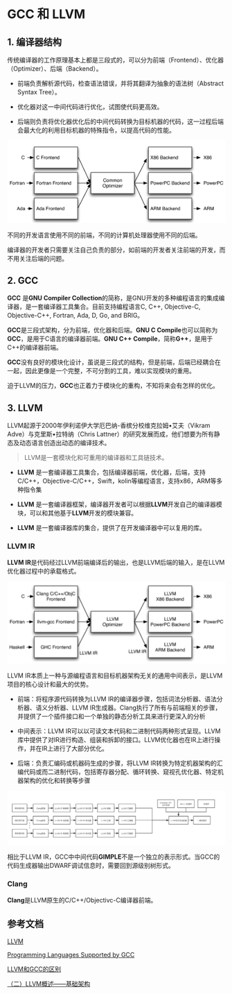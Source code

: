 # GCC 和 LLVM

## 1. 编译器结构

传统编译器的工作原理基本上都是三段式的，可以分为前端（Frontend）、优化器（Optimizer）、后端（Backend）。

- 前端负责解析源代码，检查语法错误，并将其翻译为抽象的语法树（Abstract Syntax Tree）。
  
- 优化器对这一中间代码进行优化，试图使代码更高效。
  
- 后端则负责将优化器优化后的中间代码转换为目标机器的代码，这一过程后端会最大化的利用目标机器的特殊指令，以提高代码的性能。

![](https://github.com/existorlive/existorlivepic/raw/master/%E6%88%AA%E5%B1%8F2020-10-11%20%E4%B8%8A%E5%8D%883.33.26.png)

不同的开发语言使用不同的前端，不同的计算机处理器使用不同的后端。

编译器的开发者只需要关注自己负责的部分，如前端的开发者关注前端的开发，而不用关注后端的问题。


## 2. GCC

**GCC** 是**GNU Compiler Collection**的简称，是GNU开发的多种编程语言的集成编译器，是一套编译器工具集合。目前支持编程语言C, C++, Objective-C, Objective-C++, Fortran, Ada, D, Go, and BRIG。

**GCC**是三段式架构，分为前端，优化器和后端。**GNU C Compile**也可以简称为**GCC**，是用于C语言的编译器前端。**GNU C++ Compile**，简称**G++**，是用于C++的编译器前端。

**GCC**没有良好的模块化设计，虽说是三段式的结构，但是前端，后端已经耦合在一起，因此更像是一个完整，不可分割的工具，难以实现模块的重用。

迫于LLVM的压力，**GCC**也正着力于模块化的重构，不知将来会有怎样的优化。



## 3. LLVM

LLVM起源于2000年伊利诺伊大学厄巴纳-香槟分校维克拉姆•艾夫（Vikram Adve）与克里斯•拉特纳（Chris Lattner）的研究发展而成，他们想要为所有静态及动态语言创造出动态的编译技术。

> LLVM是一套模块化和可重用的编译器和工具链技术。

- **LLVM** 是一套编译器工具集合，包括编译器前端，优化器，后端，支持C/C++，Objective-C/C++，Swift，kolin等编程语言，支持x86，ARM等多种指令集

- **LLVM** 是一套编译器框架，编译器开发者可以根据**LLVM**开发自己的编译器模块，可以和其他基于**LLVM**开发的模块兼容。

- **LLVM** 是一套编译器库的集合，提供了在开发编译器中可以复用的库。

### LLVM IR

**LLVM IR**是代码经过LLVM前端编译后的输出，也是LLVM后端的输入，是在LLVM优化器过程中的承载格式。

![](https://github.com/existorlive/existorlivepic/raw/master/%E6%88%AA%E5%B1%8F2020-10-11%20%E4%B8%8A%E5%8D%887.52.15.png)

LLVM IR本质上一种与源编程语言和目标机器架构无关的通用中间表示，是LLVM项目的核心设计和最大的优势。

- 前端：将程序源代码转换为LLVM IR的编译器步骤，包括词法分析器、语法分析器、语义分析器、LLVM IR生成器。Clang执行了所有与前端相关的步骤，并提供了一个插件接口和一个单独的静态分析工具来进行更深入的分析

- 中间表示：LLVM IR可以以可读文本代码和二进制代码两种形式呈现。LLVM库中提供了对IR进行构造、组装和拆卸的接口。LLVM优化器也在IR上进行操作，并在IR上进行了大部分优化。
  
- 后端：负责汇编码或机器码生成的步骤，将LLVM IR转换为特定机器架构的汇编代码或而二进制代码，包括寄存器分配、循环转换、窥视孔优化器、特定机器架构的优化和转换等步骤

![](https://github.com/existorlive/existorlivepic/raw/master/%E6%88%AA%E5%B1%8F2020-10-11%20%E4%B8%8A%E5%8D%887.57.23.png)


相比于LLVM IR，GCC中中间代码**GIMPLE**不是一个独立的表示形式。当GCC的代码生成器输出DWARF调试信息时，需要回到源级别树形式。

### Clang

**Clang**是LLVM原生的C/C++/Objectivc-C编译器前端。


## 参考文档

[LLVM](http://www.aosabook.org/en/llvm.html)

[Programming Languages Supported by GCC](http://gcc.gnu.org/onlinedocs/gcc/G_002b_002b-and-GCC.html#G_002b_002b-and-GCC)

[LLVM和GCC的区别](https://www.cnblogs.com/zuopeng/p/4141467.html)

[（二）LLVM概述——基础架构](https://zhuanlan.zhihu.com/p/102250532)